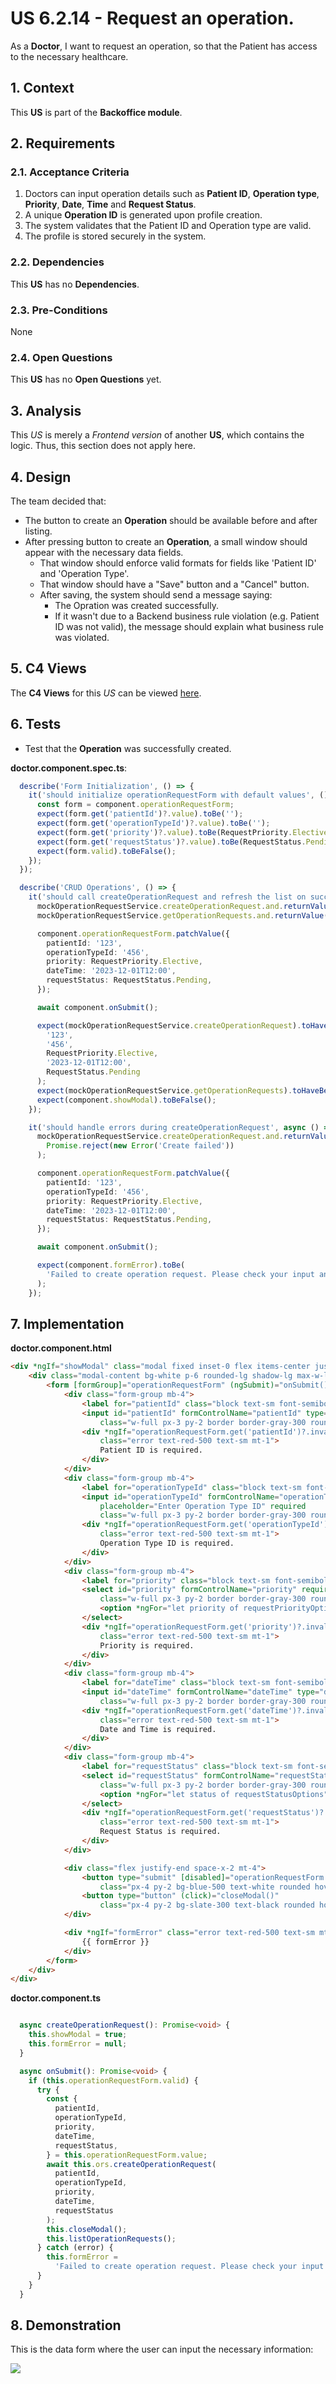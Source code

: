# US 6.2.14 - Request an operation.

As a **Doctor**, I want to request an operation, so that the Patient has access to the necessary healthcare.


## 1. Context

This **US** is part of the **Backoffice module**.

## 2. Requirements

### 2.1. Acceptance Criteria

1. Doctors can input operation details such as **Patient ID**, **Operation type**, **Priority**, **Date**, **Time** and **Request Status**.
2. A unique **Operation ID** is generated upon profile creation.
3. The system validates that the Patient ID and Operation type are valid.
4. The profile is stored securely in the system.

### 2.2. Dependencies

This **US** has no **Dependencies**.

### 2.3. Pre-Conditions

None

### 2.4. Open Questions

This **US** has no **Open Questions** yet.

## 3. Analysis

This *US* is merely a *Frontend version* of another **US**, which contains the logic. Thus, this section does not apply here.

## 4. Design

The team decided that:
* The button to create an **Operation** should be available before and after listing.
* After pressing button to create an **Operation**, a small window should appear with the necessary data fields.
    * That window should enforce valid formats for fields like 'Patient ID' and 'Operation Type'.
    * That window should have a "Save" button and a "Cancel" button.
    * After saving, the system should send a message saying:
        * The Opration was created successfully.
        * If it wasn't due to a Backend business rule violation (e.g. Patient ID was not valid), the message should explain what business rule was violated.

## 5. C4 Views

The **C4 Views** for this *US* can be viewed [here](views/readme.md).

## 6. Tests

* Test that the **Operation** was successfully created.

**doctor.component.spec.ts**:
```ts
  describe('Form Initialization', () => {
    it('should initialize operationRequestForm with default values', () => {
      const form = component.operationRequestForm;
      expect(form.get('patientId')?.value).toBe('');
      expect(form.get('operationTypeId')?.value).toBe('');
      expect(form.get('priority')?.value).toBe(RequestPriority.Elective);
      expect(form.get('requestStatus')?.value).toBe(RequestStatus.Pending);
      expect(form.valid).toBeFalse();
    });
  });

  describe('CRUD Operations', () => {
    it('should call createOperationRequest and refresh the list on successful form submission', async () => {
      mockOperationRequestService.createOperationRequest.and.returnValue(Promise.resolve());
      mockOperationRequestService.getOperationRequests.and.returnValue(Promise.resolve([]));

      component.operationRequestForm.patchValue({
        patientId: '123',
        operationTypeId: '456',
        priority: RequestPriority.Elective,
        dateTime: '2023-12-01T12:00',
        requestStatus: RequestStatus.Pending,
      });

      await component.onSubmit();

      expect(mockOperationRequestService.createOperationRequest).toHaveBeenCalledWith(
        '123',
        '456',
        RequestPriority.Elective,
        '2023-12-01T12:00',
        RequestStatus.Pending
      );
      expect(mockOperationRequestService.getOperationRequests).toHaveBeenCalled();
      expect(component.showModal).toBeFalse();
    });

    it('should handle errors during createOperationRequest', async () => {
      mockOperationRequestService.createOperationRequest.and.returnValue(
        Promise.reject(new Error('Create failed'))
      );

      component.operationRequestForm.patchValue({
        patientId: '123',
        operationTypeId: '456',
        priority: RequestPriority.Elective,
        dateTime: '2023-12-01T12:00',
        requestStatus: RequestStatus.Pending,
      });

      await component.onSubmit();

      expect(component.formError).toBe(
        'Failed to create operation request. Please check your input and try again.'
      );
    });
```

## 7. Implementation

**doctor.component.html**

```html
<div *ngIf="showModal" class="modal fixed inset-0 flex items-center justify-center bg-gray-800 bg-opacity-50">
    <div class="modal-content bg-white p-6 rounded-lg shadow-lg max-w-lg w-full">
        <form [formGroup]="operationRequestForm" (ngSubmit)="onSubmit()">
            <div class="form-group mb-4">
                <label for="patientId" class="block text-sm font-semibold mb-2">Patient ID</label>
                <input id="patientId" formControlName="patientId" type="text" placeholder="Enter Patient ID" required
                    class="w-full px-3 py-2 border border-gray-300 rounded-md focus:ring-2 focus:ring-blue-500" />
                <div *ngIf="operationRequestForm.get('patientId')?.invalid && operationRequestForm.get('patientId')?.touched"
                    class="error text-red-500 text-sm mt-1">
                    Patient ID is required.
                </div>
            </div>
            <div class="form-group mb-4">
                <label for="operationTypeId" class="block text-sm font-semibold mb-2">Operation Type</label>
                <input id="operationTypeId" formControlName="operationTypeId" type="text"
                    placeholder="Enter Operation Type ID" required
                    class="w-full px-3 py-2 border border-gray-300 rounded-md focus:ring-2 focus:ring-blue-500" />
                <div *ngIf="operationRequestForm.get('operationTypeId')?.invalid && operationRequestForm.get('operationTypeId')?.touched"
                    class="error text-red-500 text-sm mt-1">
                    Operation Type ID is required.
                </div>
            </div>
            <div class="form-group mb-4">
                <label for="priority" class="block text-sm font-semibold mb-2">Priority</label>
                <select id="priority" formControlName="priority" required
                    class="w-full px-3 py-2 border border-gray-300 rounded-md focus:ring-2 focus:ring-blue-500">
                    <option *ngFor="let priority of requestPriorityOptions" [value]="priority">{{ priority }}</option>
                </select>
                <div *ngIf="operationRequestForm.get('priority')?.invalid && operationRequestForm.get('priority')?.touched"
                    class="error text-red-500 text-sm mt-1">
                    Priority is required.
                </div>
            </div>
            <div class="form-group mb-4">
                <label for="dateTime" class="block text-sm font-semibold mb-2">Date and Time</label>
                <input id="dateTime" formControlName="dateTime" type="datetime-local" required
                    class="w-full px-3 py-2 border border-gray-300 rounded-md focus:ring-2 focus:ring-blue-500" />
                <div *ngIf="operationRequestForm.get('dateTime')?.invalid && operationRequestForm.get('dateTime')?.touched"
                    class="error text-red-500 text-sm mt-1">
                    Date and Time is required.
                </div>
            </div>
            <div class="form-group mb-4">
                <label for="requestStatus" class="block text-sm font-semibold mb-2">Request Status</label>
                <select id="requestStatus" formControlName="requestStatus" required
                    class="w-full px-3 py-2 border border-gray-300 rounded-md focus:ring-2 focus:ring-blue-500">
                    <option *ngFor="let status of requestStatusOptions" [value]="status">{{ status }}</option>
                </select>
                <div *ngIf="operationRequestForm.get('requestStatus')?.invalid && operationRequestForm.get('requestStatus')?.touched"
                    class="error text-red-500 text-sm mt-1">
                    Request Status is required.
                </div>
            </div>

            <div class="flex justify-end space-x-2 mt-4">
                <button type="submit" [disabled]="operationRequestForm.invalid"
                    class="px-4 py-2 bg-blue-500 text-white rounded hover:bg-blue-600 transition">Submit</button>
                <button type="button" (click)="closeModal()"
                    class="px-4 py-2 bg-slate-300 text-black rounded hover:bg-slate-600 transition">Cancel</button>
            </div>

            <div *ngIf="formError" class="error text-red-500 text-sm mt-2">
                {{ formError }}
            </div>
        </form>
    </div>
</div>
```

**doctor.component.ts**

```ts

  async createOperationRequest(): Promise<void> {
    this.showModal = true;
    this.formError = null;
  }

  async onSubmit(): Promise<void> {
    if (this.operationRequestForm.valid) {
      try {
        const {
          patientId,
          operationTypeId,
          priority,
          dateTime,
          requestStatus,
        } = this.operationRequestForm.value;
        await this.ors.createOperationRequest(
          patientId,
          operationTypeId,
          priority,
          dateTime,
          requestStatus
        );
        this.closeModal();
        this.listOperationRequests();
      } catch (error) {
        this.formError =
          'Failed to create operation request. Please check your input and try again.';
      }
    }
  }
```

## 8. Demonstration

This is the data form where the user can input the necessary information:

![](images/data.png)